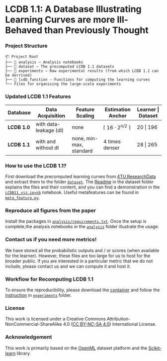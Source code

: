 # LCDB 1.1: A Database Illustrating Learning Curves are more Ill-Behaved than Previously Thought
### Project Structure
```
📦 Project Root
├── 📂 analysis — Analysis notebooks
├── 📂 dataset — The precomputed LCDB 1.1 datasets 
├── 📂 experiments — Raw experimental results (from which LCDB 1.1 can be derrived)
├── 📂 lcdb_function — Functions for computing the learning curves
└── Files for organising the large-scale experiments
```

### Updated LCDB 1.1 Features 
| Database   | Data Acquisition             | Feature Scaling | Estimation Anchor               | Learner \| Dataset  |
|------------|--------------------------|-----------------|---------------------------------|----------------------|
| **LCDB 1.0**  | with data-leakage (dl)    | none              | ⌈ 16 ⋅ 2<sup>n/2</sup> ⌉               | 20 \| 196  |
| **LCDB 1.1**  | with and without dl   | none, min-max, standard        | 4 times denser                 | 28 \| 265    |

### How to use the LCDB 1.1? 
First download the precomputed learning curves from [4TU.ResearchData](https://data.4tu.nl/private_datasets/V7dDlGyQJqPc_mXUAJL1MweACKG557GQtOWIVHhYpjU) and extract them to the folder [`dataset`](./dataset/). The [Readme](./dataset/README.md) in the dataset folder explains the files and their content, and you can find a demonstration in the [`LCDB11_viz.ipynb`](./dataset/LCDB11_viz.ipynb) notebook. Useful metafeatures can be found in [`meta_feature.py`](./analysis/meta_feature.py).

### Reproduce all figures from the paper
Install the packages in [`analysis/requirements.txt`](./analysis/requirements.txt). Once the setup is complete,the analysis notebooks in the [`analysis`](./analysis/) folder illustrate the usage. 

### Contact us if you need more metrics!
We have stored all the probabilistic outputs and / or scores (when available for the learner). However, these files are too large for us to host for the broader public. If you are interested in a particular metric that we do not include, please contact us and we can compute it and host it. 

### Workflow for Recomputing LCDB 1.1
To ensure the reproducibility, please download the [container](https://surfdrive.surf.nl/files/index.php/s/TSe0nqWKcT5jPwK) and follow the [instruction](./experiments/README.md) in [`experiments`](./experiments/) folder. 

### License 
This work is licensed under a Creative Commons Attribution-NonCommercial-ShareAlike 4.0 ([CC BY-NC-SA 4.0](https://creativecommons.org/licenses/by-nc-sa/4.0/)) International License. 

### Acknowledgement
This work is primarily based on the [OpenML](https://www.openml.org/) dataset platform and the [Scikit-learn](https://scikit-learn.org/stable/) library.




